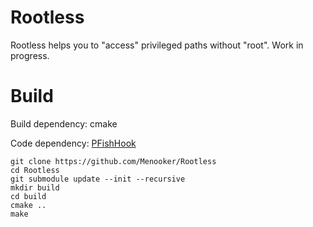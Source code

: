 # Rootless

Rootless helps you to "access" privileged paths without "root". Work in progress.

# Build

Build dependency: cmake

Code dependency: [PFishHook](https://github.com/Menooker/PFishHook)

```
git clone https://github.com/Menooker/Rootless
cd Rootless
git submodule update --init --recursive
mkdir build
cd build
cmake ..
make
```